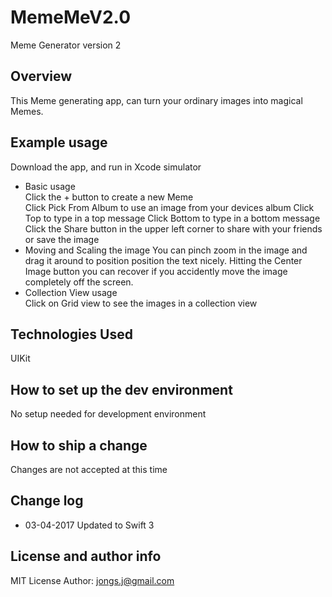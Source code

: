 # MemeMeV2.0
Meme Generator version 2

## Overview
This Meme generating app, can turn your ordinary images into magical Memes.

## Example usage
Download the app, and run in Xcode simulator

* Basic usage  
   Click the + button to create a new Meme  
   Click Pick From Album to use an image from your devices album
   Click Top to type in a top message
   Click Bottom to type in a bottom message
   Click the Share button in the upper left corner to share with your friends or save the image
* Moving and Scaling the image 
   You can pinch zoom in the image and drag it around to position position the text nicely.
   Hitting the Center Image button you can recover if you accidently move the image completely off the screen.
* Collection View usage  
   Click on Grid view to see the images in a collection view

## Technologies Used
   
UIKit

## How to set up the dev environment
No setup needed for development environment

## How to ship a change
Changes are not accepted at this time
 
## Change log 
* 03-04-2017 Updated to Swift 3

## License and author info
MIT License
Author: jongs.j@gmail.com
